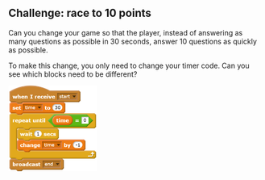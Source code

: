 ## Challenge: race to 10 points
Can you change your game so that the player, instead of answering as many questions as possible in 30 seconds, answer 10 questions as quickly as possible.

To make this change, you only need to change your timer code. Can you see which blocks need to be different?

![blocks_1546522284_9388056](images/blocks_1546522284_9388056.png)
